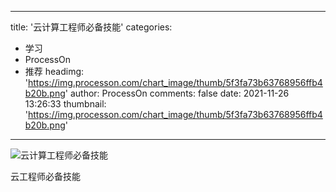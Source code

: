 
---
title: '云计算工程师必备技能'
categories: 
 - 学习
 - ProcessOn
 - 推荐
headimg: 'https://img.processon.com/chart_image/thumb/5f3fa73b63768956ffb4b20b.png'
author: ProcessOn
comments: false
date: 2021-11-26 13:26:33
thumbnail: 'https://img.processon.com/chart_image/thumb/5f3fa73b63768956ffb4b20b.png'
---

<div>   
<img class="thumb" alt="云计算工程师必备技能" src="https://img.processon.com/chart_image/thumb/5f3fa73b63768956ffb4b20b.png" referrerpolicy="no-referrer">
<p>云工程师必备技能</p>  
</div>
            